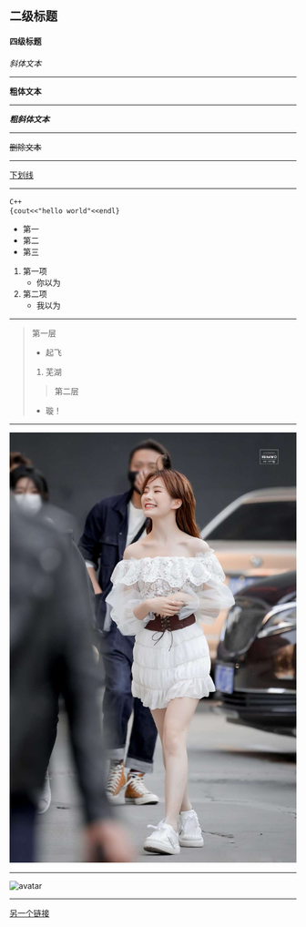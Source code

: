 ## 二级标题
#### 四级标题         

*斜体文本*  
***
**粗体文本**  
***
***粗斜体文本***
***
~~删除文本~~  
***
<u>下划线</u>
***
    C++
    {cout<<"hello world"<<endl}
   + 第一  
   + 第二 
   + 第三

1. 第一项  
    - 你以为
2. 第二项  
    - 我以为
***
>第一层
> + 起飞
>  1. 芜湖
>>第二层
> + 璇！
***
![avatar](1.jpg)
***
![avatar](https://img0.baidu.com/it/u=3517540065,4077010261&fm=26&fmt=auto&gp=0.jpg)
***
[另一个链接](YJC.md)





